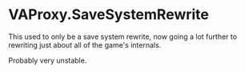 # VAProxy.SaveSystemRewrite

This used to only be a save system rewrite, now going a lot further to rewriting just about all of the game's internals.

Probably very unstable.
